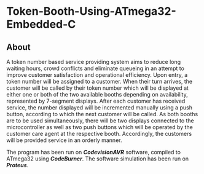 # Token-Booth-Using-ATmega32-Embedded-C

## About

A token number based service providing system aims to reduce long waiting hours, crowd conflicts and eliminate queueing in an attempt to improve customer satisfaction and operational efficiency. Upon entry, a token number will be assigned to a customer. When their turn arrives, the customer will be called by their token number which will be displayed at either one or both of the two available booths depending on availability, represented by 7-segment displays. After each customer has received service, the number displayed will be incremented manually using a push button, according to which the next customer will be called. As both booths are to be used simultaneously, there will be two displays connected to the microcontroller as well as two push buttons which will be operated by the customer care agent at the respective booth. Accordingly, the customers will be provided service in an orderly manner.

The program has been run on ***CodevisionAVR*** software, compiled to ATmega32 using ***CodeBurner***. The software simulation has been run on ***Proteus***.
